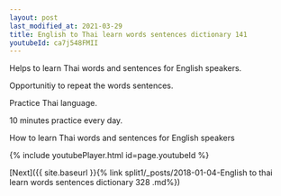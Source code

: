 ```yaml
---
layout: post
last_modified_at: 2021-03-29
title: English to Thai learn words sentences dictionary 141 
youtubeId: ca7j548FMII
---
```

 
 
Helps to learn Thai words and sentences for English speakers.

Opportunitiy to repeat the words sentences. 

Practice Thai language. 
 
10 minutes practice every day. 
 
How to learn Thai words and sentences for English speakers 
 
{% include youtubePlayer.html id=page.youtubeId %}
 
 
[Next]({{ site.baseurl }}{% link  split1/_posts/2018-01-04-English to thai learn words sentences dictionary 328 .md%})
 
